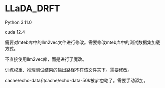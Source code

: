 LLaDA_DRFT
==
Python 3.11.0

cuda 12.4

需要对mteb库中的llm2vec文件进行修改。需要修改mteb库中的测试数据集加载方式。

不直接使用llm2vec库，而是进行了魔改。

训练权重、推理测试结果的输出路径不在该文件夹下。需要修改。

cache/echo-data和cache/echo-data-50k被git忽略了。需要手动添加。
